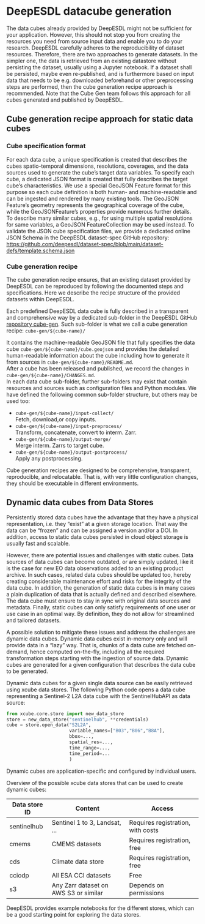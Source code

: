 # DeepESDL datacube generation

The data cubes already provided by DeepESDL might not be sufficient 
for your application. However, this should not stop you from creating the 
resources you need from source input data and enable you to do your research. 
DeepESDL carefully adheres to the reproducibility of dataset resources. Therefore, 
there are two approaches to generate datasets. 
In the simpler one, the data is retrieved from an existing datastore without persisting the 
dataset, usually using a Jupyter notebook. 
If a dataset shall be persisted, maybe even re-published,  and is furthermore based on input data that 
needs to be e.g. downloaded beforehand or other preprocessing steps are 
performed, then the cube generation recipe approach is recommended.  Note that the Cube Gen team follows this approach for all cubes generated and published by DeepESDL. 

## Cube generation recipe approach for static data cubes

### Cube specification format
For each data cube, a unique specification is created that describes 
the cubes spatio-temporal dimensions, resolutions, coverages, and the data 
sources used to generate the cube’s target data variables. To specify each 
cube, a dedicated JSON format is created that fully describes the target 
cube’s characteristics. We use a special GeoJSON Feature format for this 
purpose so each cube definition is both human- and machine-readable and can 
be ingested and rendered by many existing tools. The GeoJSON 
Feature’s geometry represents the geographical coverage of the cube, while the 
GeoJSONFeature’s properties provide numerous further details. To describe many 
similar cubes, e.g., for using multiple spatial resolutions for same 
variables, a GeoJSON FeatureCollection may be used instead. To validate the 
JSON cube specification files, we provide a dedicated online JSON Schema 
in the DeepESDL dataset-spec GitHub repository:
 https://github.com/deepesdl/dataset-spec/blob/main/dataset-defs/template.schema.json

### Cube generation recipe

The cube generation recipe ensures, that an existing dataset provided by 
DeepESDL can be reproduced by following the documented steps and specifications. Here we describe the 
recipe structure of the provided datasets within DeepESDL.

Each predefined DeepESDL data cube is fully described in a transparent and 
comprehensive way by a dedicated sub-folder in the DeepESDL GitHub [repository 
cube-gen](https://github.com/deepesdl/cube-gen). 
Such sub-folder is what we call a cube generation recipe:
   `cube-gen/${cube-name}/`

It contains the machine-readable GeoJSON file that fully specifies the data 
cube `cube-gen/${cube-name}/cube.geojson` and provides the 
detailed human-readable information about the cube including how to generate 
it from sources in `cube-gen/${cube-name}/README.md`.  
After a cube has been released and published, we record the changes in 
`cube-gen/${cube-name}/CHANGES.md`.  
In each data cube sub-folder, further
sub-folders may exist that contain resources and sources such as 
configuration files and Python modules.
We have defined the following common sub-folder structure, but others may be used 
too:   
*    `cube-gen/${cube-name}/input-collect/`     
      Fetch, download,or copy inputs.
*    `cube-gen/${cube-name}/input-preprocess/`   
      Transform, concatenate, convert to interm. Zarr.
*    `cube-gen/${cube-name}/output-merge/`  
      Merge interm. Zarrs to target cube.
*    `cube-gen/${cube-name}/output-postprocess/`   
      Apply any postprocessing.  

Cube generation recipes are designed to be comprehensive, transparent, 
reproducible, and relocatable. That is, with very little configuration 
changes, they should be executable in different environments.

## Dynamic data cubes from Data Stores

Persistently stored data cubes have the advantage that they have a physical 
representation, i.e. they “exist” at a given storage location. That way 
the data can be “frozen” and can be assigned a version and/or a DOI. In 
addition, access to static data cubes persisted in cloud object storage 
is usually fast and scalable. 

However, there are potential issues and challenges with static cubes. Data 
sources of data cubes can become outdated,
or are simply updated, like it is the case for new EO data observations 
added to an existing product archive. In such cases, related data cubes should 
be updated too, hereby creating considerable maintenance effort and risks for the integrity of the data cube. In addition,
the generation of static data cubes is in many cases a plain duplication of 
data that is actually defined and described elsewhere. The data cube must 
ensure to stay in sync with original data sources and metadata.
Finally, static cubes can only satisfy requirements of one user or use 
case in an optimal way. By definition, they do not allow for streamlined and 
tailored datasets. 

A possible solution to mitigate these issues and address 
the challenges are dynamic data cubes. Dynamic data cubes exist in-memory 
only and will provide data in a “lazy” way. That is, chunks of a data cube 
are fetched on-demand, hence computed on-the-fly, including all the 
required transformation steps starting with the ingestion of source data. 
Dynamic cubes are generated for a given configuration that describes the 
data cube to be generated. 

Dynamic data cubes for a given single data source can be easily retrieved 
using xcube data stores. The following Python code opens a data cube 
representing a Sentinel-2 L2A data cube with the SentinelHubAPI as data source:

```python
from xcube.core.store import new_data_store
store = new_data_store("sentinelhub", **credentials)
cube = store.open_data("S2L2A", 
                       variable_names=["B03","B06","B8A"],
                       bbox=..., 
                       spatial_res=...,
                       time_range=..., 
                       time_period=...
                       )
```

Dynamic cubes are application-specific and configured by individual users.

Overview of the possible xcube data stores that can be 
used to create dynamic cubes:

| Data store ID | Content                               | Access                            |
|---------------|---------------------------------------|-----------------------------------|
| sentinelhub   | Sentinel 1 to 3, Landsat, ...         | Requires registration, with costs |
| cmems         | CMEMS datasets                        | Requires registration, free       |
| cds           | Climate data store                    | Requires registration, free       |
| cciodp        | All ESA CCI datasets                  | Free                              |
| s3            | Any Zarr dataset on AWS S3 or similar | Depends on permissions            |


DeepESDL provides example notebooks for the different stores, which can be a 
good starting point for exploring the data stores. 